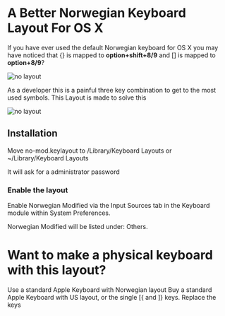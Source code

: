 # A Better Norwegian Keyboard Layout For OS X

If you have ever used the default Norwegian keyboard for OS X you may have noticed that {} is mapped to **option+shift+8/9** and [] is mapped to **option+8/9**?

![no layout](https://github.com/alexanderhoset/norwegian-keybord-layout/raw/master/img/no-layout.png)

As a developer this is a painful three key combination to get to the most used symbols. This Layout is made to solve this

![no layout](https://github.com/alexanderhoset/norwegian-keybord-layout/raw/master/img/no-mod-layout.png)

## Installation 

Move no-mod.keylayout to /Library/Keyboard Layouts 
or ~/Library/Keyboard Layouts

It will ask for a administrator password

### Enable the layout

Enable Norwegian Modified via the Input Sources tab in the Keyboard module within System Preferences. 

Norwegian Modified will be listed under: Others.

# Want to make a physical keyboard with this layout? 

Use a standard Apple Keyboard with Norwegian layout
Buy a standard Apple Keyboard with US layout, or the single [{ and ]} keys.
Replace the keys






